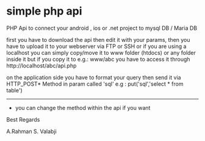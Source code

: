 # simple php api
PHP Api to connect your android , ios or .net project to mysql DB / Maria DB

first you have to download the api then edit it with your params,
then you have to upload it to your webserver via FTP or SSH
or if you are using a localhost you can simply copy/move it to www folder (htdocs) or any folder inside it
but if you copy it to e.g.: www/abc you have to access it through http://localhost/abc/api.php

on the application side you have to format your query then send it via HTTP_POST* Method in param called 'sql'
e.g : 
put('sql','select * from table')

--------------------
* you can change the method within the api if you want 

Best Regards

A.Rahman S. Valabji
